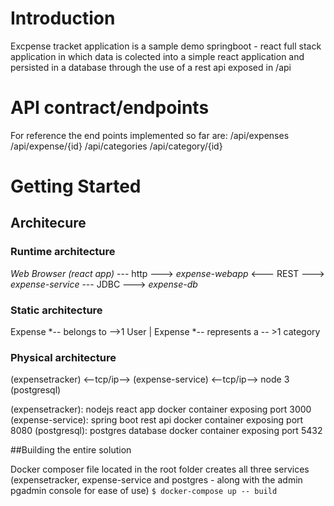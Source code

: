 # Introduction
Excpense tracket application is a sample demo springboot - react full stack application in which data is colected into a simple react application and persisted in a database through the use of a rest api exposed in /api

# API contract/endpoints
For reference the end points implemented so far are:
/api/expenses
/api/expense/{id}
/api/categories
/api/category/{id}


# Getting Started

## Architecure

### Runtime architecture

*Web Browser (react app)* --- http ---> *expense-webapp* <--- REST ---> *expense-service* --- JDBC ---> *expense-db*

### Static architecture

Expense     *-- belongs to -->1 User
|
Expense     *-- represents a -- >1 category

### Physical architecture

   <nodejs>                     <springboort>                          <postgres>
 (expensetracker)    <--tcp/ip-->   (expense-service)   <--tcp/ip-->        node 3 (postgresql)

(expensetracker): nodejs react app docker container exposing port 3000
(expense-service): spring boot rest api docker container exposing port 8080
(postgresql): postgres database docker container exposing port 5432


##Building the entire solution

Docker composer file located in the root folder creates all three services (expensetracker, expense-service and postgres - along with the admin pgadmin console for ease of use)
``` $ docker-compose up -- build ```

